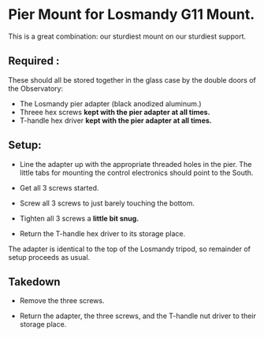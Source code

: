 # Pier Mount for Losmandy G11 Mount.

This is a great combination: our sturdiest mount on our sturdiest support.

## Required :

These should all be stored together in the glass case by the double
doors of the Observatory:

* The Losmandy pier adapter (black anodized aluminum.)
* Threee hex screws **kept with the pier adapter at all times.**
* T-handle hex driver **kept with the pier adapter at all times.**


## Setup:

* Line the adapter up with the appropriate threaded holes in the
  pier. The little tabs for mounting the control electronics should
  point to the South.

* Get all 3 screws started.

* Screw all 3 screws to just barely touching the bottom.

* Tighten all 3 screws a **little bit snug.**

* Return the T-handle hex driver to its storage place.


The adapter is identical to the top of the Losmandy tripod, so
remainder of setup proceeds as usual.

## Takedown

* Remove the three screws.

* Return the adapter, the three screws, and the T-handle nut driver to
  their storage place.